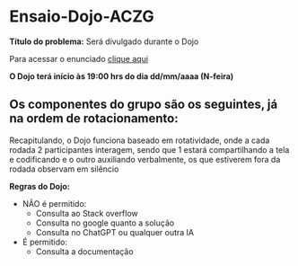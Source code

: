 # Ensaio-Dojo-ACZG

**Título do problema:** Será divulgado durante o Dojo

Para acessar o enunciado [clique aqui](#)


**O Dojo terá início às 19:00 hrs do dia dd/mm/aaaa (N-feira)**


Os componentes do grupo são os seguintes, já na ordem de rotacionamento:
- 


Recapitulando, o Dojo funciona baseado em rotatividade, onde a cada rodada 2 participantes interagem, sendo que 1 estará
compartilhando a tela e codificando e o outro auxiliando verbalmente, os que estiverem fora da rodada observam em silêncio

**Regras do Dojo:**
- NÃO é permitido:
    - Consulta ao Stack overflow
    - Consulta no google quanto a solução
    - Consulta no ChatGPT ou qualquer outra IA
- É permitido:
    - Consulta a documentação








